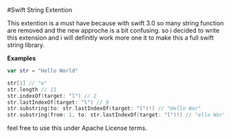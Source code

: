 #Swift String Extention



This extention is a must have because with swift 3.0 so many string function are removed and the new approche is a bit confusing.
so i decided to write this extension and i will definitly work more one it to make this a full swift string library.

<b>Examples</b>
```swift
var str = "Hello World"

str[1] // "e"
str.length // 11
str.indexOf(target: "l") // 2
str.lastIndexOf(target: "l") // 9
str.substring(to: str.lastIndexOf(target: "l")!) // "Hello Wor"
str.substring(from: 1, to: str.lastIndexOf(target: "l")!) // "ello Wor"

```

feel free to use this under Apache License terms.
